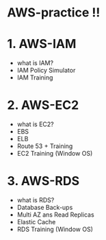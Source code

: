 # AWS-practice !!

# 1. AWS-IAM
- what is IAM?
- IAM Policy Simulator
- IAM Training

# 2. AWS-EC2
- what is EC2?
- EBS
- ELB
- Route 53 + Training
- EC2 Training (Window OS)

# 3. AWS-RDS
- what is RDS?
- Database Back-ups
- Multi AZ ans Read Replicas
- Elastic Cache
- RDS Training (Window OS)
